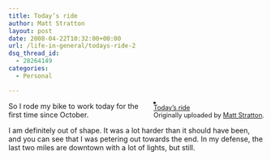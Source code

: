 ```yaml
---
title: Today’s ride
author: Matt Stratton
layout: post
date: 2008-04-22T10:32:00+00:00
url: /life-in-general/todays-ride-2
dsq_thread_id:
  - 28264149
categories:
  - Personal

---
```

<div style="float:right;margin-left:10px;margin-bottom:10px;">
  <a href="https://www.flickr.com/photos/mugsy/2434345786/" title="photo sharing"><img src="https://farm4.static.flickr.com/3156/2434345786_e84fc53534_m.jpg" alt="" style="border:solid 2px #000000;" /></a> <br /> <span style="font-size:.9em;margin-top:0;"> <a href="https://www.flickr.com/photos/mugsy/2434345786/">Today&#8217;s ride</a> <br /> Originally uploaded by <a href="https://www.flickr.com/people/mugsy/">Matt Stratton</a>. </span>
</div>

So I rode my bike to work today for the first time since October.

I am definitely out of shape. It was a lot harder than it should have been, and you can see that I was petering out towards the end. In my defense, the last two miles are downtown with a lot of lights, but still.